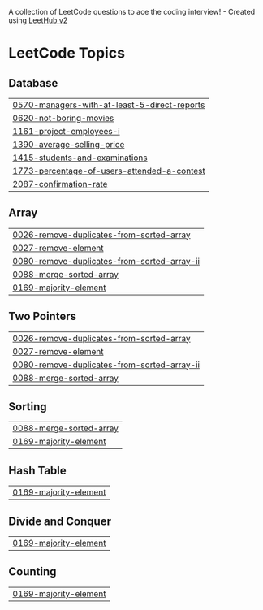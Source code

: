 A collection of LeetCode questions to ace the coding interview! - Created using [LeetHub v2](https://github.com/arunbhardwaj/LeetHub-2.0)
<!---LeetCode Topics Start-->
# LeetCode Topics
## Database
|  |
| ------- |
| [0570-managers-with-at-least-5-direct-reports](https://github.com/Michael-Emad-Ramzy/LeetCode/tree/master/0570-managers-with-at-least-5-direct-reports) |
| [0620-not-boring-movies](https://github.com/Michael-Emad-Ramzy/LeetCode/tree/master/0620-not-boring-movies) |
| [1161-project-employees-i](https://github.com/Michael-Emad-Ramzy/LeetCode/tree/master/1161-project-employees-i) |
| [1390-average-selling-price](https://github.com/Michael-Emad-Ramzy/LeetCode/tree/master/1390-average-selling-price) |
| [1415-students-and-examinations](https://github.com/Michael-Emad-Ramzy/LeetCode/tree/master/1415-students-and-examinations) |
| [1773-percentage-of-users-attended-a-contest](https://github.com/Michael-Emad-Ramzy/LeetCode/tree/master/1773-percentage-of-users-attended-a-contest) |
| [2087-confirmation-rate](https://github.com/Michael-Emad-Ramzy/LeetCode/tree/master/2087-confirmation-rate) |
## Array
|  |
| ------- |
| [0026-remove-duplicates-from-sorted-array](https://github.com/Michael-Emad-Ramzy/LeetCode/tree/master/0026-remove-duplicates-from-sorted-array) |
| [0027-remove-element](https://github.com/Michael-Emad-Ramzy/LeetCode/tree/master/0027-remove-element) |
| [0080-remove-duplicates-from-sorted-array-ii](https://github.com/Michael-Emad-Ramzy/LeetCode/tree/master/0080-remove-duplicates-from-sorted-array-ii) |
| [0088-merge-sorted-array](https://github.com/Michael-Emad-Ramzy/LeetCode/tree/master/0088-merge-sorted-array) |
| [0169-majority-element](https://github.com/Michael-Emad-Ramzy/LeetCode/tree/master/0169-majority-element) |
## Two Pointers
|  |
| ------- |
| [0026-remove-duplicates-from-sorted-array](https://github.com/Michael-Emad-Ramzy/LeetCode/tree/master/0026-remove-duplicates-from-sorted-array) |
| [0027-remove-element](https://github.com/Michael-Emad-Ramzy/LeetCode/tree/master/0027-remove-element) |
| [0080-remove-duplicates-from-sorted-array-ii](https://github.com/Michael-Emad-Ramzy/LeetCode/tree/master/0080-remove-duplicates-from-sorted-array-ii) |
| [0088-merge-sorted-array](https://github.com/Michael-Emad-Ramzy/LeetCode/tree/master/0088-merge-sorted-array) |
## Sorting
|  |
| ------- |
| [0088-merge-sorted-array](https://github.com/Michael-Emad-Ramzy/LeetCode/tree/master/0088-merge-sorted-array) |
| [0169-majority-element](https://github.com/Michael-Emad-Ramzy/LeetCode/tree/master/0169-majority-element) |
## Hash Table
|  |
| ------- |
| [0169-majority-element](https://github.com/Michael-Emad-Ramzy/LeetCode/tree/master/0169-majority-element) |
## Divide and Conquer
|  |
| ------- |
| [0169-majority-element](https://github.com/Michael-Emad-Ramzy/LeetCode/tree/master/0169-majority-element) |
## Counting
|  |
| ------- |
| [0169-majority-element](https://github.com/Michael-Emad-Ramzy/LeetCode/tree/master/0169-majority-element) |
<!---LeetCode Topics End-->